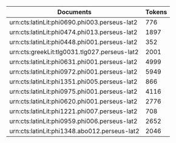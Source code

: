 | Documents                                                        | Tokens     |
| --                                                               | --         |
| urn:cts:latinLit:phi0690.phi003.perseus-lat2                     | 776        |
| urn:cts:latinLit:phi0474.phi013.perseus-lat2                     | 1897       |
| urn:cts:latinLit:phi0448.phi001.perseus-lat2                     | 352        |
| urn:cts:greekLit:tlg0031.tlg027.perseus-lat2                     | 2001       |
| urn:cts:latinLit:phi0631.phi001.perseus-lat2                     | 4999       |
| urn:cts:latinLit:phi0972.phi001.perseus-lat2                     | 5949       |
| urn:cts:latinLit:phi1351.phi005.perseus-lat2                     | 866        |
| urn:cts:latinLit:phi0975.phi001.perseus-lat2                     | 4116       |
| urn:cts:latinLit:phi0620.phi001.perseus-lat2                     | 2776       |
| urn:cts:latinLit:phi1221.phi007.perseus-lat2                     | 708        |
| urn:cts:latinLit:phi0959.phi006.perseus-lat2                     | 2652       |
| urn:cts:latinLit:phi1348.abo012.perseus-lat2                     | 2046       |
